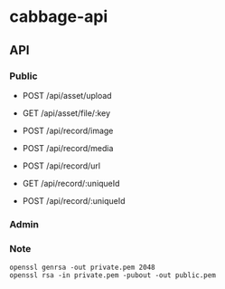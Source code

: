 # cabbage-api

## API

### Public

- POST /api/asset/upload

- GET /api/asset/file/:key

- POST /api/record/image

- POST /api/record/media

- POST /api/record/url

- GET /api/record/:uniqueId

- POST /api/record/:uniqueId

### Admin

### Note

```
openssl genrsa -out private.pem 2048
openssl rsa -in private.pem -pubout -out public.pem
```
